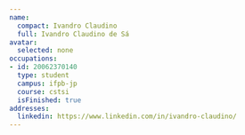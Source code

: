 ```yaml
---
name:
  compact: Ivandro Claudino
  full: Ivandro Claudino de Sá
avatar:
  selected: none
occupations:
- id: 20062370140
  type: student
  campus: ifpb-jp
  course: cstsi
  isFinished: true
addresses:
  linkedin: https://www.linkedin.com/in/ivandro-claudino/
---
```

